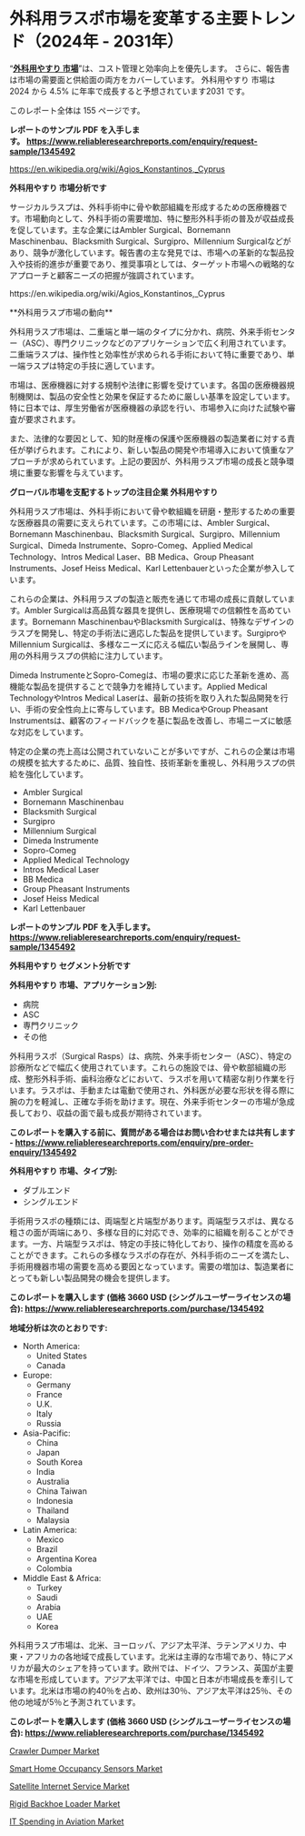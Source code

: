 <p><h1>外科用ラスポ市場を変革する主要トレンド（2024年 - 2031年）</h1></p><p>&ldquo;<strong><a href="https://www.reliableresearchreports.com/global-surgical-rasps-market-r1345492?utm_campaign=110&utm_medium=9&utm_source=Github&utm_content=ia&utm_term=25102024&utm_id=surgical-rasps">外科用やすり 市場</a></strong>&rdquo;は、コスト管理と効率向上を優先します。 さらに、報告書は市場の需要面と供給面の両方をカバーしています。 外科用やすり 市場は 2024 から 4.5% に年率で成長すると予想されています2031 です。</p>
<p>このレポート全体は 155 ページです。</p>
<p><strong>レポートのサンプル PDF を入手します。&nbsp;<a href="https://www.reliableresearchreports.com/enquiry/request-sample/1345492?utm_campaign=110&utm_medium=9&utm_source=Github&utm_content=ia&utm_term=25102024&utm_id=surgical-rasps">https://www.reliableresearchreports.com/enquiry/request-sample/1345492</a></strong></p>
<p><a href="https://en.wikipedia.org/wiki/Agios_Konstantinos,_Cyprus?utm_campaign=110&utm_medium=9&utm_source=Github&utm_content=ia&utm_term=25102024&utm_id=surgical-rasps">https://en.wikipedia.org/wiki/Agios_Konstantinos,_Cyprus</a></p>
<p><strong>外科用やすり 市場分析です</strong></p>
<p><p>サージカルラスプは、外科手術中に骨や軟部組織を形成するための医療機器です。市場動向として、外科手術の需要増加、特に整形外科手術の普及が収益成長を促しています。主な企業にはAmbler Surgical、Bornemann Maschinenbau、Blacksmith Surgical、Surgipro、Millennium Surgicalなどがあり、競争が激化しています。報告書の主な発見では、市場への革新的な製品投入や技術的進歩が重要であり、推奨事項としては、ターゲット市場への戦略的なアプローチと顧客ニーズの把握が強調されています。</p></p>
<p>https://en.wikipedia.org/wiki/Agios_Konstantinos,_Cyprus</p>
<p><p>**外科用ラスプ市場の動向**</p><p>外科用ラスプ市場は、二重端と単一端のタイプに分かれ、病院、外来手術センター（ASC）、専門クリニックなどのアプリケーションで広く利用されています。二重端ラスプは、操作性と効率性が求められる手術において特に重要であり、単一端ラスプは特定の手技に適しています。</p><p>市場は、医療機器に対する規制や法律に影響を受けています。各国の医療機器規制機関は、製品の安全性と効果を保証するために厳しい基準を設定しています。特に日本では、厚生労働省が医療機器の承認を行い、市場参入に向けた試験や審査が要求されます。</p><p>また、法律的な要因として、知的財産権の保護や医療機器の製造業者に対する責任が挙げられます。これにより、新しい製品の開発や市場導入において慎重なアプローチが求められています。上記の要因が、外科用ラスプ市場の成長と競争環境に重要な影響を与えています。</p></p>
<p><strong>グローバル市場を支配するトップの注目企業 外科用やすり</strong></p>
<p><p>外科用ラスプ市場は、外科手術において骨や軟組織を研磨・整形するための重要な医療器具の需要に支えられています。この市場には、Ambler Surgical、Bornemann Maschinenbau、Blacksmith Surgical、Surgipro、Millennium Surgical、Dimeda Instrumente、Sopro-Comeg、Applied Medical Technology、Intros Medical Laser、BB Medica、Group Pheasant Instruments、Josef Heiss Medical、Karl Lettenbauerといった企業が参入しています。</p><p>これらの企業は、外科用ラスプの製造と販売を通じて市場の成長に貢献しています。Ambler Surgicalは高品質な器具を提供し、医療現場での信頼性を高めています。Bornemann MaschinenbauやBlacksmith Surgicalは、特殊なデザインのラスプを開発し、特定の手術法に適応した製品を提供しています。SurgiproやMillennium Surgicalは、多様なニーズに応える幅広い製品ラインを展開し、専用の外科用ラスプの供給に注力しています。</p><p>Dimeda InstrumenteとSopro-Comegは、市場の要求に応じた革新を進め、高機能な製品を提供することで競争力を維持しています。Applied Medical TechnologyやIntros Medical Laserは、最新の技術を取り入れた製品開発を行い、手術の安全性向上に寄与しています。BB MedicaやGroup Pheasant Instrumentsは、顧客のフィードバックを基に製品を改善し、市場ニーズに敏感な対応をしています。</p><p>特定の企業の売上高は公開されていないことが多いですが、これらの企業は市場の規模を拡大するために、品質、独自性、技術革新を重視し、外科用ラスプの供給を強化しています。</p></p>
<p><ul><li>Ambler Surgical</li><li>Bornemann Maschinenbau</li><li>Blacksmith Surgical</li><li>Surgipro</li><li>Millennium Surgical</li><li>Dimeda Instrumente</li><li>Sopro-Comeg</li><li>Applied Medical Technology</li><li>Intros Medical Laser</li><li>BB Medica</li><li>Group Pheasant Instruments</li><li>Josef Heiss Medical</li><li>Karl Lettenbauer</li></ul></p>
<p><strong>レポートのサンプル PDF を入手します。 <a href="https://www.reliableresearchreports.com/enquiry/request-sample/1345492?utm_campaign=110&utm_medium=9&utm_source=Github&utm_content=ia&utm_term=25102024&utm_id=surgical-rasps">https://www.reliableresearchreports.com/enquiry/request-sample/1345492</a></strong></p>
<p><strong>外科用やすり セグメント分析です</strong></p>
<p><strong>外科用やすり 市場、アプリケーション別:</strong></p>
<p><ul><li>病院</li><li>ASC</li><li>専門クリニック</li><li>その他</li></ul></p>
<p><p>外科用ラスポ（Surgical Rasps）は、病院、外来手術センター（ASC）、特定の診療所などで幅広く使用されています。これらの施設では、骨や軟部組織の形成、整形外科手術、歯科治療などにおいて、ラスポを用いて精密な削り作業を行います。ラスポは、手動または電動で使用され、外科医が必要な形状を得る際に腕の力を軽減し、正確な手術を助けます。現在、外来手術センターの市場が急成長しており、収益の面で最も成長が期待されています。</p></p>
<p><strong>このレポートを購入する前に、質問がある場合はお問い合わせまたは共有します - <a href="https://www.reliableresearchreports.com/enquiry/pre-order-enquiry/1345492?utm_campaign=110&utm_medium=9&utm_source=Github&utm_content=ia&utm_term=25102024&utm_id=surgical-rasps">https://www.reliableresearchreports.com/enquiry/pre-order-enquiry/1345492</a></strong></p>
<p><strong>外科用やすり 市場、タイプ別:</strong></p>
<p><ul><li>ダブルエンド</li><li>シングルエンド</li></ul></p>
<p><p>手術用ラスポの種類には、両端型と片端型があります。両端型ラスポは、異なる粗さの面が両端にあり、多様な目的に対応でき、効率的に組織を削ることができます。一方、片端型ラスポは、特定の手技に特化しており、操作の精度を高めることができます。これらの多様なラスポの存在が、外科手術のニーズを満たし、手術用機器市場の需要を高める要因となっています。需要の増加は、製造業者にとっても新しい製品開発の機会を提供します。</p></p>
<p><strong>このレポートを購入します (価格 3660 USD (シングルユーザーライセンスの場合): <a href="https://www.reliableresearchreports.com/purchase/1345492?utm_campaign=110&utm_medium=9&utm_source=Github&utm_content=ia&utm_term=25102024&utm_id=surgical-rasps">https://www.reliableresearchreports.com/purchase/1345492</a></strong></p>
<p><strong>地域分析は次のとおりです:</strong></p>
<p><ul>
    <li>
        North America:
        <ul>
            <li>United States</li>
            <li>Canada</li>
        </ul>
    </li>
    <li>
        Europe:
        <ul>
            <li>Germany</li>
            <li>France</li>
            <li>U.K.</li>
            <li>Italy</li>
            <li>Russia</li>
        </ul>
    </li>
    <li>
        Asia-Pacific:
        <ul>
            <li>China</li>
            <li>Japan</li>
            <li>South Korea</li>
            <li>India</li>
            <li>Australia</li>
            <li>China Taiwan</li>
            <li>Indonesia</li>
            <li>Thailand</li>
            <li>Malaysia</li>
        </ul>
    </li>
    <li>
        Latin America:
        <ul>
            <li>Mexico</li>
            <li>Brazil</li>
            <li>Argentina Korea</li>
            <li>Colombia</li>
        </ul>
    </li>
    <li>
        Middle East & Africa:
        <ul>
            <li>Turkey</li>
            <li>Saudi</li>
            <li>Arabia</li>
            <li>UAE</li>
            <li>Korea</li>
        </ul>
    </li>
    </ul></p>
<p><p>外科用ラスプ市場は、北米、ヨーロッパ、アジア太平洋、ラテンアメリカ、中東・アフリカの各地域で成長しています。北米は主導的な市場であり、特にアメリカが最大のシェアを持っています。欧州では、ドイツ、フランス、英国が主要な市場を形成しています。アジア太平洋では、中国と日本が市場成長を牽引しています。北米は市場の約40％を占め、欧州は30％、アジア太平洋は25％、その他の地域が5％と予測されています。</p></p>
<p><strong>このレポートを購入します (価格 3660 USD (シングルユーザーライセンスの場合): <a href="https://www.reliableresearchreports.com/purchase/1345492?utm_campaign=110&utm_medium=9&utm_source=Github&utm_content=ia&utm_term=25102024&utm_id=surgical-rasps">https://www.reliableresearchreports.com/purchase/1345492</a></strong></p>
<p><p><a href="https://issuu.com/reportprime-2/docs/crawler-dumper-market-size-2030.ppt_58e142d24c208a?utm_campaign=110&utm_medium=9&utm_source=Github&utm_content=ia&utm_term=25102024&utm_id=surgical-rasps">Crawler Dumper Market</a></p><p><a href="https://www.linkedin.com/pulse/smart-home-occupancy-sensors-market-outlook-share-analysis-xnjbe?utm_campaign=110&utm_medium=9&utm_source=Github&utm_content=ia&utm_term=25102024&utm_id=surgical-rasps">Smart Home Occupancy Sensors Market</a></p><p><a href="https://www.linkedin.com/pulse/opportunities-challenges-satellite-internet-service-market-strategic-7c6ae?utm_campaign=110&utm_medium=9&utm_source=Github&utm_content=ia&utm_term=25102024&utm_id=surgical-rasps">Satellite Internet Service Market</a></p><p><a href="https://issuu.com/reportprime-2/docs/rigid-backhoe-loader-market-size-20_c6295a971774f2?utm_campaign=110&utm_medium=9&utm_source=Github&utm_content=ia&utm_term=25102024&utm_id=surgical-rasps">Rigid Backhoe Loader Market</a></p><p><a href="https://github.com/Rekhakhatun65/Market-Research-Report-List-1/blob/main/it-spending-in-aviation-market.md?utm_campaign=110&utm_medium=9&utm_source=Github&utm_content=ia&utm_term=25102024&utm_id=surgical-rasps">IT Spending in Aviation Market</a></p></p>